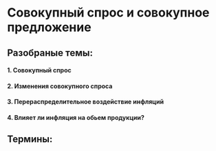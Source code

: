 # Совокупный спрос и совокупное предложение

## Разобраные темы:
#### 1.  Совокупный спрос
#### 2. Изменения совокупного спроса 
#### 3. Перераспределительное воздействие инфляций
#### 4. Влияет ли инфляция на обьем продукции?

## Термины:
